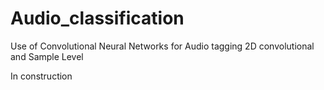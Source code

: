 # Audio_classification

Use of Convolutional Neural Networks for Audio tagging 2D convolutional and Sample Level

In construction

